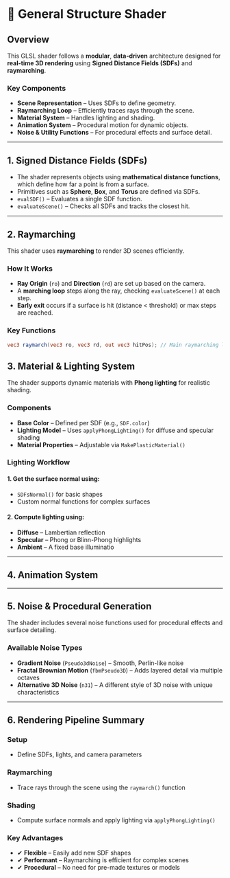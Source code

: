 #  🧩 General Structure Shader

<!-- this one is to display the shader output either by locally storing in the directory under static/images/...
or, external link like of a github can be added -->

<!-- this is for locally stored images -->
<!-- <img src="image directory stored locally inside project" alt="TIE Fighter" width="400" height="225"> -->
<!-- this is for external  link  -->
<!-- <img src="https://......." width="400" alt="TIE Fighter Animation"> -->



<!-- this is for locally stored videos -->
<!-- <video controls width="640" height="360" >
  <source src="video path stored locally" type="video/mp4">
  Your browser does not support the video tag.
</video> -->

<!-- this is for external link, copy the embed code for given video and paste it here -->
<!-- <iframe width="640" height="360" 
  src="https://www.youtube.com/embed/VIDEO_ID" 
  title="TIE Fighter Shader Demo"
  frameborder="0" allowfullscreen></iframe> -->


## Overview

This GLSL shader follows a **modular**, **data-driven** architecture designed for **real-time 3D rendering** using **Signed Distance Fields (SDFs)** and **raymarching**.

### Key Components

- **Scene Representation** – Uses SDFs to define geometry.
- **Raymarching Loop** – Efficiently traces rays through the scene.
- **Material System** – Handles lighting and shading.
- **Animation System** – Procedural motion for dynamic objects.
- **Noise & Utility Functions** – For procedural effects and surface detail.

---

## 1. Signed Distance Fields (SDFs)

- The shader represents objects using **mathematical distance functions**, which define how far a point is from a surface.
- Primitives such as **Sphere**, **Box**, and **Torus** are defined via SDFs.
- `evalSDF()` – Evaluates a single SDF function.
- `evaluateScene()` – Checks all SDFs and tracks the closest hit.

---

## 2. Raymarching

This shader uses **raymarching** to render 3D scenes efficiently.

### How It Works

- **Ray Origin** (`ro`) and **Direction** (`rd`) are set up based on the camera.
- A **marching loop** steps along the ray, checking `evaluateScene()` at each step.
- **Early exit** occurs if a surface is hit (distance < threshold) or max steps are reached.

### Key Functions

```glsl
vec3 raymarch(vec3 ro, vec3 rd, out vec3 hitPos); // Main raymarching loop
```

## 3. Material & Lighting System

The shader supports dynamic materials with **Phong lighting** for realistic shading.

### Components

- **Base Color** – Defined per SDF (e.g., `SDF.color`)
- **Lighting Model** – Uses `applyPhongLighting()` for diffuse and specular shading
- **Material Properties** – Adjustable via `MakePlasticMaterial()`

### Lighting Workflow

#### 1. Get the surface normal using:
   - `SDFsNormal()` for basic shapes
   - Custom normal functions for complex surfaces
#### 2. Compute lighting using:
   - **Diffuse** – Lambertian reflection
   - **Specular** – Phong or Blinn-Phong highlights
   - **Ambient** – A fixed base illuminatio

   ---


## 4. Animation System

  ---

## 5. Noise & Procedural Generation

The shader includes several noise functions used for procedural effects and surface detailing.

### Available Noise Types

- **Gradient Noise** (`Pseudo3dNoise`) – Smooth, Perlin-like noise
- **Fractal Brownian Motion** (`fbmPseudo3D`) – Adds layered detail via multiple octaves
- **Alternative 3D Noise** (`n31`) – A different style of 3D noise with unique characteristics

---

## 6. Rendering Pipeline Summary

### Setup

- Define SDFs, lights, and camera parameters

### Raymarching

- Trace rays through the scene using the `raymarch()` function

### Shading

- Compute surface normals and apply lighting via `applyPhongLighting()`

### Key Advantages

- ✔ **Flexible** – Easily add new SDF shapes
- ✔ **Performant** – Raymarching is efficient for complex scenes
- ✔ **Procedural** – No need for pre-made textures or models



